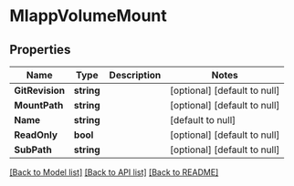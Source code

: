 # MlappVolumeMount

## Properties
Name | Type | Description | Notes
------------ | ------------- | ------------- | -------------
**GitRevision** | **string** |  | [optional] [default to null]
**MountPath** | **string** |  | [optional] [default to null]
**Name** | **string** |  | [default to null]
**ReadOnly** | **bool** |  | [optional] [default to null]
**SubPath** | **string** |  | [optional] [default to null]

[[Back to Model list]](../README.md#documentation-for-models) [[Back to API list]](../README.md#documentation-for-api-endpoints) [[Back to README]](../README.md)


